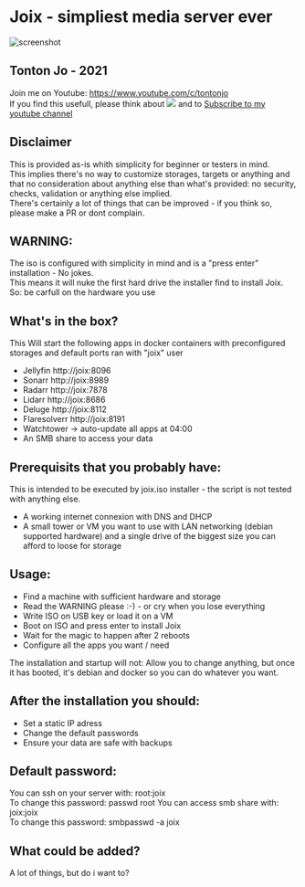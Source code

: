 # Joix - simpliest media server ever
![screenshot](https://i.ibb.co/9HjkKJ6/Screenshot-2021-09-01-160921.png)  

## Tonton Jo - 2021  
Join me on Youtube: https://www.youtube.com/c/tontonjo  
If you find this usefull, please think about
<a href="https://www.buymeacoffee.com/tontonjo"><img src="https://www.buymeacoffee.com/assets/img/custom_images/orange_img.png"></a>
and to [Subscribe to my youtube channel](http://youtube.com/channel/UCnED3K6K5FDUp-x_8rwpsZw?sub_confirmation=1)

## Disclaimer  
This is provided as-is whith simplicity for beginner or testers in mind.  
This implies there's no way to customize storages, targets or anything and that no consideration about anything else than what's provided: no security, checks, validation or anything else implied.  
There's certainly a lot of things that can be improved - if you think so, please make a PR or dont complain.  
## WARNING:
The iso is configured with simplicity in mind and is a "press enter" installation - No jokes.  
This means it will nuke the first hard drive the installer find to install Joix.
So: be carfull on the hardware you use  

## What's in the box?
This Will start the following apps in docker containers with preconfigured storages and default ports ran with "joix" user
- Jellyfin       http://joix:8096  
- Sonarr         http://joix:8989  
- Radarr         http://joix:7878  
- Lidarr         http://joix:8686  
- Deluge         http://joix:8112  
- Flaresolverr   http://joix:8191  
- Watchtower     -> auto-update all apps at 04:00  
- An SMB share to access your data

## Prerequisits that you probably have:
This is intended to be executed by joix.iso installer - the script is not tested with anything else.
- A working internet connexion with DNS and DHCP
- A small tower or VM you want to use with LAN networking (debian supported hardware) and a single drive of the biggest size you can afford to loose for storage

## Usage:

- Find a machine with sufficient hardware and storage
- Read the WARNING please :-) -  or cry when you lose everything
- Write ISO on USB key or load it on a VM
- Boot on ISO and press enter to install Joix
- Wait for the magic to happen after 2 reboots
- Configure all the apps you want / need

The installation and startup will not: 
Allow you to change anything, but once it has booted, it's debian and docker so you can do whatever you want.

## After the installation you should:
- Set a static IP adress
- Change the default passwords
- Ensure your data are safe with backups

## Default password:
You can ssh on your server with:
root:joix  
To change this password:  passwd root
You can access smb share with:
joix:joix  
To change this password: smbpasswd -a joix

## What could be added?  
A lot of things, but do i want to?
